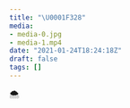 ```yaml
---
title: "\U0001F328️"
media:
- media-0.jpg
- media-1.mp4
date: "2021-01-24T18:24:18Z"
draft: false
tags: []
---
```

🌨️
